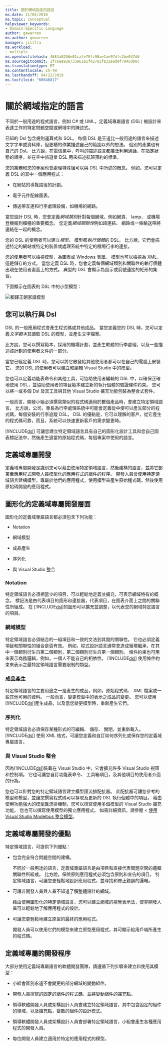 ```yaml
---
title: 關於網域指定的語言
ms.date: 11/04/2016
ms.topic: conceptual
helpviewer_keywords:
- Domain-Specific Language
author: gewarren
ms.author: gewarren
manager: jillfra
ms.workload:
- multiple
ms.openlocfilehash: 4684a0256e01cafe79fc90ae1ae97dfc2be047d6
ms.sourcegitcommit: 1fc6ee928733e61a1f42782f832ead9f7946d00c
ms.translationtype: MT
ms.contentlocale: zh-TW
ms.lasthandoff: 04/22/2019
ms.locfileid: "60046817"
---
```

# <a name="about-domain-specific-languages"></a>關於網域指定的語言

不同於一般用途的程式語言，例如 C# 或 UML，定義域專屬語言 (DSL) 被設計來表達工作的特定問題空間或網域中的陳述式。

已知的 Dsl 包含規則運算式和 SQL。 每個 DSL 是王道比一般用途的語言來描述文字字串或資料庫，但更糟的作業描述自己的範圍以外的想法。 個別的產業也有自己的 Dsl。 比方說，在電信業中，呼叫的描述語言都廣泛利用通話，在指定狀態的順序，並在空中旅遊業 DSL 用來描述航班預約的標準。

您的業務和您的專案也會處理特殊組可以與 DSL 中所述的概念。 例如，您可以定義 DSL 的其中一個應用程式：

- 在網站的導覽路徑的計劃。

- 電子元件配線圖表。

- 傳送帶互連和行李處理設備，如機場的網路。

當您設計 DSL 時，您會定義*網域類別*針對每個網域，例如網頁、 lamp、 或機場登機報到櫃檯的重要概念。 您定義*網域關聯性*例如超連結、 網路或一條輸送帶將連結在一起的概念。

您的 DSL 的使用者可以建立*模型。* 模型都*執行個體*的 DSL。 比方說，它們會描述特定的網站或特定的裝置或處理系統中特定的機場行李的連接。

您的使用者可以檢視模型，為圖表或 Windows 表單。 模型也可以檢視為 XML，這是儲存的方式。 當您定義 DSL 時，您會定義每個網域類別和關聯性的執行個體出現在使用者畫面上的方式。 典型的 DSL 會顯示為圖示或箭號連接的矩形的集合。

下圖顯示在圖表的 DSL 中的小型模型：

![都鐸王朝家譜模型](../modeling/media/tudor_familytreemodel.png)

## <a name="what-you-can-do-with-dsls"></a>您可以執行與 Dsl

DSL 的一般應用程式會產生程式碼或其他成品。 當您定義您的 DSL 時，您可以定義*文字範本*其讀取 DSL 的模型，並產生文字檔案。

比方說，您可以撰寫範本，採用的機場計劃，並產生軟體的行李處理，以及一些描述該計劃的使用者文件的一部分。

當您已經定義 DSL 時，您可以將它散發給其他使用者都可以在自己的電腦上安裝它。 您的 DSL 的使用者可以建立和編輯 Visual Studio 中的模型。

您也可以定義功能表命令和其他工具，可協助使用者編輯的 DSL 中，以確保正確地使用 DSL，並協助使用者的項目範本建立新的執行個體的驗證條件約束。 您可以將一或多個 Dsl 及其工具與其他 Visual Studio 擴充功能包裝為整合式套件。

一般而言，開發小組必須撰寫類似的程式碼適用於數個產品時，會建立特定領域語言。 比方說，公司，專長為行李處理系統中可能會定義從中便可以產生部分的程式碼，每個安裝的行李追蹤 DSL。 DSL 的優點是，它可以理解的客戶，從它產生的程式碼可靠，而且，系統可以快速更新客戶的需求變更時。

[!INCLUDE[dsl](../modeling/includes/dsl_md.md)] 可讓您建立特定領域語言具有自己的圖形化設計工具和您自己圖表標記法中，然後產生適當的原始程式碼，每個專案中使用的語言。

## <a name="domain-specific-development"></a>定義域專屬開發

定義域專屬開發是識別您可以藉由使用特定領域語言，然後建構的語言，並將它部署至應用程式開發人員模型化的應用程式的組件的程序。 開發人員會使用特定領域語言建構模型，專屬於他們的應用程式，使用模型來產生原始程式碼，然後使用原始碼開發的應用程式。

## <a name="aspects-of-graphical-domain-specific-development"></a>圖形化的定義域專屬開發層面

圖形化的定義域專屬語言都必須包含下列功能：

- Notation

- 網域模型

- 成品產生

- 序列化

- 與 Visual Studio 整合

### <a name="notation"></a>Notation

特定領域語言必須相當少的項目，可以輕鬆地定義並擴充，可表示網域特有的概念。 標記法是由代表項目的圖形和連接器，代表項目，在圖表介面上之間的關聯性所組成。 在 [!INCLUDE[dsl](../modeling/includes/dsl_md.md)]的圖形可以擴充並調整，以代表您的網域特定語言的項目。

### <a name="domain-model"></a>網域模型

特定領域語言必須結合的一組項目和一致的文法到其間的關聯性。 它也必須定義項目和關聯性的組合是否有效。 例如，程式設計語言通常會造成循環繼承，在其中一個類別衍生自第二個類別，第二個類別衍生自第一個類別。 條件約束也可用來表示商務邏輯，例如，一個人不能自己的相依性。 [!INCLUDE[dsl](../modeling/includes/dsl_md.md)] 使用條件約束來表示之最特定領域語言需要限制的類型。

### <a name="artifact-generation"></a>成品產生

特定領域語言的主要用途之一是產生的成品，例如，原始程式碼、 XML 檔案或一些其他可用的資料。 一般而言，變更模型中的表示之成品的變更。 您可以使用[!INCLUDE[dsl](../modeling/includes/dsl_md.md)]產生成品，以及當您變更模型時，重新產生它們。

### <a name="serialization"></a>序列化

特定領域語言必須保存某種形式的可編輯、 儲存、 關閉，並重新載入。 [!INCLUDE[dsl](../modeling/includes/dsl_md.md)] 使用 XML 格式，可讓您定義和自訂如何序列化或保存您的定義域專屬語言。

### <a name="integration-with-visual-studio"></a>與 Visual Studio 整合

因為[!INCLUDE[dsl](../modeling/includes/dsl_md.md)]裝載在 Visual Studio 中，它會擴充許多 Visual Studio 視窗和控制項。 它也可讓您自訂功能表命令、 工具箱項目，及其他項目的使用者介面的行為。

您也可以針對您的特定領域語言建立模型匯流排配接器。 此配接器可讓您參考的模型和模型，並讓您撰寫程式碼可以存取及更新的 DSL 執行個體中的項目。 藉由使用功能強大的模型匯流排機制，您可以撰寫使用多個模型的 Visual Studio 擴充功能。 您也可以撰寫使用模型的獨立應用程式。 如需詳細資訊，請參閱 <<c0> [ 使用 Visual Studio Modelbus 整合模型](../modeling/integrating-models-by-using-visual-studio-modelbus.md)。

## <a name="benefits-of-domain-specific-development"></a>定義域專屬開發的優點

特定領域語言，可提供下列優點：

- 包含完全符合問題空間的建構。

     不同於一般用途的語言，定義域專屬語言是由項目和直接代表問題空間的邏輯關聯性所組成。 比方說，保險原則應用程式必須包含原則和宣告的項目。 特定領域語言，可讓您更輕鬆地設計應用程式，並尋找和修正錯誤的邏輯。

- 可讓非開發人員與人員不知道了解整體設計的網域。

     藉由使用圖形化的特定領域語言，您可以建立網域的視覺表示法，使非開發人員可以輕鬆地了解應用程式的設計。

- 可讓您更輕鬆地建立原型的最終的應用程式。

     開發人員可以使用它們的模型來建立原型應用程式，其可顯示給用戶端所產生的程式碼。

## <a name="the-process-of-domain-specific-development"></a>定義域專屬的開發程序

大部分使用定義域專屬語言的軟體開發團隊，請遵循下列步驟來建立和使用其模型：

- 小組會區別永遠不會變更的部分網域的變動組件。

- 開發人員撰寫的固定的組件的程式碼，並將變動組件的擴充點。

- 領導軟體開發人員或架構設計人員會建立特定領域語言，其中包含固定的組件的領域，以及擴充點，變數的組件的設計模式。

- 領導軟體開發人員或架構設計人員會部署特定領域語言，小組會產生各種應用程式的開發人員。

- 每位開發人員建立適用於特定的應用程式的模型。